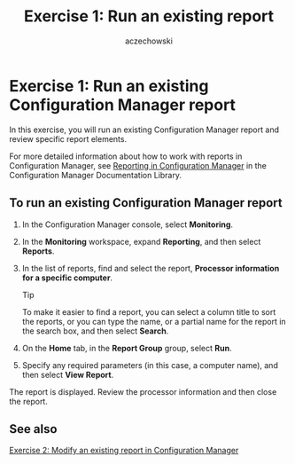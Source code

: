 ﻿---
title: 'Exercise 1: Run an existing report'
titleSuffix: Configuration Manager
description: Run an existing Configuration Manager report and review specific report elements.
ms.date: 04/30/2019
ms.prod: configuration-manager
ms.technology: configmgr-other #app client compliance hybrid osd protect sum
ms.topic: conceptual
ms.collection: M365-identity-device-management
ms.assetid: 1b64ec8e-3635-492d-9309-b49bb54deb8f
author: aczechowski
ms.author: aaroncz
manager: dougeby
---

# Exercise 1: Run an existing Configuration Manager report

In this exercise, you will run an existing Configuration Manager report and review specific report elements.

For more detailed information about how to work with reports in Configuration Manager, see [Reporting in Configuration Manager](/sccm/core/servers/manage/reporting) in the Configuration Manager Documentation Library.

## To run an existing Configuration Manager report

1. In the Configuration Manager console, select **Monitoring**.
1. In the **Monitoring** workspace, expand **Reporting**, and then select **Reports**.
1. In the list of reports, find and select the report, **Processor information for a specific computer**.

   > [!TIP]
   > To make it easier to find a report, you can select a column title to sort the reports, or you can type the name, or a partial name for the report in the search box, and then select **Search**.

1. On the **Home** tab, in the **Report Group** group, select **Run**.
1. Specify any required parameters (in this case, a computer name), and then select **View Report**.

The report is displayed. Review the processor information and then close the report.

## See also

[Exercise 2: Modify an existing report in Configuration Manager](exercise-2-modify-existing-configuration-manager-report.md)